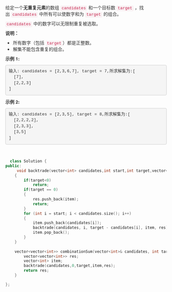 <p style="box-sizing: border-box; margin-top: 0px; margin-bottom: 10px; color: rgb(51, 51, 51); font-family: &quot;Helvetica Neue&quot;, Helvetica, Arial, sans-serif; font-size: 14px; white-space: normal;">
    给定一个<span style="box-sizing: border-box; font-weight: 700;">无重复元素</span>的数组&nbsp;<code style="box-sizing: border-box; font-family: Menlo, Monaco, Consolas, &quot;Courier New&quot;, monospace; font-size: 12.6px; padding: 2px 4px; color: rgb(199, 37, 78); background-color: rgb(249, 242, 244); border-radius: 4px;">candidates</code>&nbsp;和一个目标数&nbsp;<code style="box-sizing: border-box; font-family: Menlo, Monaco, Consolas, &quot;Courier New&quot;, monospace; font-size: 12.6px; padding: 2px 4px; color: rgb(199, 37, 78); background-color: rgb(249, 242, 244); border-radius: 4px;">target</code>&nbsp;，找出&nbsp;<code style="box-sizing: border-box; font-family: Menlo, Monaco, Consolas, &quot;Courier New&quot;, monospace; font-size: 12.6px; padding: 2px 4px; color: rgb(199, 37, 78); background-color: rgb(249, 242, 244); border-radius: 4px;">candidates</code>&nbsp;中所有可以使数字和为&nbsp;<code style="box-sizing: border-box; font-family: Menlo, Monaco, Consolas, &quot;Courier New&quot;, monospace; font-size: 12.6px; padding: 2px 4px; color: rgb(199, 37, 78); background-color: rgb(249, 242, 244); border-radius: 4px;">target</code>&nbsp;的组合。
</p>
<p style="box-sizing: border-box; margin-top: 0px; margin-bottom: 10px; color: rgb(51, 51, 51); font-family: &quot;Helvetica Neue&quot;, Helvetica, Arial, sans-serif; font-size: 14px; white-space: normal;">
    <code style="box-sizing: border-box; font-family: Menlo, Monaco, Consolas, &quot;Courier New&quot;, monospace; font-size: 12.6px; padding: 2px 4px; color: rgb(199, 37, 78); background-color: rgb(249, 242, 244); border-radius: 4px;">candidates</code>&nbsp;中的数字可以无限制重复被选取。
</p>
<p style="box-sizing: border-box; margin-top: 0px; margin-bottom: 10px; color: rgb(51, 51, 51); font-family: &quot;Helvetica Neue&quot;, Helvetica, Arial, sans-serif; font-size: 14px; white-space: normal;">
    <span style="box-sizing: border-box; font-weight: 700;">说明：</span>
</p>
<ul style="box-sizing: border-box; margin-top: 0px; margin-bottom: 10px; color: rgb(51, 51, 51); font-family: &quot;Helvetica Neue&quot;, Helvetica, Arial, sans-serif; font-size: 14px; white-space: normal;">
    <li style="box-sizing: border-box;">
        所有数字（包括&nbsp;<code style="box-sizing: border-box; font-family: Menlo, Monaco, Consolas, &quot;Courier New&quot;, monospace; font-size: 12.6px; padding: 2px 4px; color: rgb(199, 37, 78); background-color: rgb(249, 242, 244); border-radius: 4px;">target</code>）都是正整数。
    </li>
    <li style="box-sizing: border-box;">
        解集不能包含重复的组合。&nbsp;
    </li>
</ul>
<p style="box-sizing: border-box; margin-top: 0px; margin-bottom: 10px; color: rgb(51, 51, 51); font-family: &quot;Helvetica Neue&quot;, Helvetica, Arial, sans-serif; font-size: 14px; white-space: normal;">
    <span style="box-sizing: border-box; font-weight: 700;">示例&nbsp;1:</span>
</p>
<pre style="box-sizing: border-box; overflow: auto; font-family: Menlo, Monaco, Consolas, &quot;Courier New&quot;, monospace; font-size: 13px; padding: 9.5px; margin-top: 0px; margin-bottom: 10px; line-height: 1.42857; color: rgb(51, 51, 51); word-break: break-all; word-wrap: break-word; background-color: rgb(245, 245, 245); border: 1px solid rgb(204, 204, 204); border-radius: 4px;">输入: candidates = [2,3,6,7], target = 7,所求解集为:[
  [7],
  [2,2,3]
]</pre>
<p style="box-sizing: border-box; margin-top: 0px; margin-bottom: 10px; color: rgb(51, 51, 51); font-family: &quot;Helvetica Neue&quot;, Helvetica, Arial, sans-serif; font-size: 14px; white-space: normal;">
    <span style="box-sizing: border-box; font-weight: 700;">示例&nbsp;2:</span>
</p>
<pre style="box-sizing: border-box; overflow: auto; font-family: Menlo, Monaco, Consolas, &quot;Courier New&quot;, monospace; font-size: 13px; padding: 9.5px; margin-top: 0px; margin-bottom: 10px; line-height: 1.42857; color: rgb(51, 51, 51); word-break: break-all; word-wrap: break-word; background-color: rgb(245, 245, 245); border: 1px solid rgb(204, 204, 204); border-radius: 4px;">输入: candidates = [2,3,5], target = 8,所求解集为:[
  [2,2,2,2],
  [2,3,3],
  [3,5]
]</pre>
<p>
    <br/>
</p>

``` c++
  class Solution {
public:
     void backtrade(vector<int> candidates,int start,int target,vector<int> item,vector<vector<int>>& res)
    {
        if(target<0)
            return;
        if(target == 0)
        {
            res.push_back(item);
            return;
        }
        for (int i = start; i < candidates.size(); i++)
        {
            item.push_back(candidates[i]);
            backtrade(candidates, i, target - candidates[i], item, res);
            item.pop_back();
        }    
    }
    
    vector<vector<int>> combinationSum(vector<int>& candidates, int target) {
        vector<vector<int>> res;
        vector<int> item;
        backtrade(candidates,0,target,item,res);
        return res;
    }

};
```